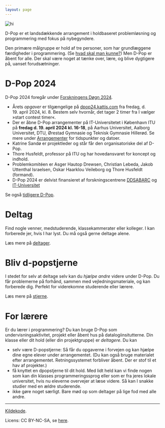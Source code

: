 ```yaml
---
layout: page
---
```


<img src="static/media/img/dpop-large.png" alt="hi" class="inline"/>

D-Pop er et landsdækkende arrangement i holdbaseret problemløsning og programmering med fokus på nybegyndere.


Den primære målgruppe er hold af tre personer, som har grundlæggene færdigheder i programmering.
(Se [hvad skal man kunne?](deltager/#hvad-skal-man-kunne))
Men D-Pop er åbent for alle.
Der skal være noget at tænke over, lære, og blive dygtigere på, uanset forudsætninger.

# D-Pop 2024
D-Pop 2024 foregår under [Forskningens Døgn 2024](https://forsk.dk).

* Årets _opgaver_ er tilgængelige på [dpop24.kattis.com](https://dpop24.kattis.com/) fra fredag, d. 19. april 2024, kl. 8. Bestem selv hvornår, det tager 2 timer fra I vælger »start contest timer«.
* Der er åbne D-Pop arrangementer på IT-Universitetet i København ITU på **fredag d. 19. april 2024 kl. 16-18**, på Aarhus Universitet, Aalborg Universitet, DTU, Ørestad Gymnasie og Teknisk Gymnasie Hillerød. Se mere under [Arrangementer](/arrangementer/) for tidspunkter og datoer.
* Katrine Sandø er projektleder og står får den organisatoriske del af D-Pop.
* Thore Husfeldt, professor på ITU og har hovedansvaret for koncept og indhold.
* Problemkomitéen er Asger Hautop Drewsen, Christian Lebeda, Jakob Uttenthal Israelsen, Oskar Haarklou Veileborg og Thore Husfeldt (formand).
* D-Pop 2024 er delvist finansieret af forskningscentrene [DDSA](https://ddsa.dk/)[BARC](https://barc.ku.dk) og [IT-Universitet](https.//itu.dk)

Se også [tidligere D-Pop](tidligere).

# Deltag

Find nogle venner, medstuderende, klassekammerater eller kolleger.
I kan forberede jer, hvis I har lyst.
Du må også gerne deltage alene.

Læs mere på [deltager](/deltager/).

# Bliv d-popstjerne

I stedet for selv at deltage selv kan du _hjælpe andre_ videre under D-Pop.
Du får problemerne på forhånd, sammen med vejledningsmateriale, og kan forberede dig.
Perfekt for viderekomne studerende eller lærere.

Læs mere på [stjerne](/stjerne/).

# For lærere

Er du lærer i programmering?
Du kan bruge D-Pop som undervisningsaktivitet, projekt eller åbent hus på datalogiinsitutterne.
Din klasse eller dit hold (eller din projektgruppe) er _deltagere_.
Du kan 
* selv være D-popstjerne: Så får du opgaverne i forvejen og kan hjælpe dine egne elever under arrangementet. (Du kan også bruge materialet efter arrangementet. Retningssystemet forbliver åbent. Der er stof til et hav af projekter.)
* få knyttet en dpopstjerne til dit hold. Med lidt held kan vi finde nogen som kan din klasses programmeringssprog eller som er fra jeres lokale universitet, hvis nu eleverne overvejer at læse videre. Så kan I snakke studier med en ældre studerende. 
* ikke gøre noget særligt. Bare mød op som deltager på lige fod med alle andre.

---

<div class="small center">
<p><a href="https://github.com/d-pop/d-pop.github.io">Kildekode</a>.</p>
<p>Licens: CC BY-NC-SA, se <a href="/license">here</a>.</p>
</div>
